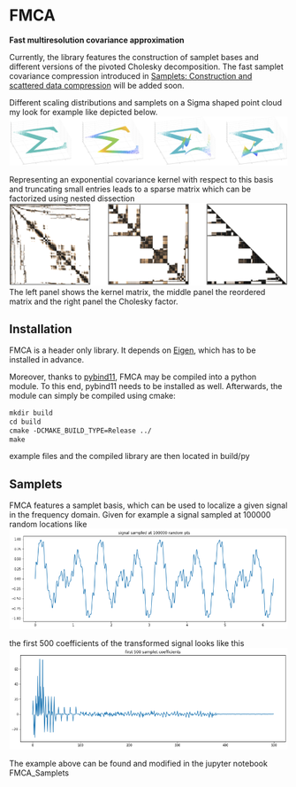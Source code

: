 # FMCA
**Fast multiresolution covariance approximation**

Currently, the library features the construction of samplet bases and different versions of the pivoted Cholesky decomposition.
The fast samplet covariance compression introduced in 
[Samplets: Construction and scattered data compression](https://papers.ssrn.com/sol3/papers.cfm?abstract_id=4053305)
will be added soon.

Different scaling distributions and samplets on a Sigma shaped point cloud my look for example like depicted below.
![What is this](assets/samplets.png)

Representing an exponential covariance kernel with respect to this basis and truncating small entries leads to a sparse matrix
which can be factorized using nested dissection
![What is this](assets/compressed_kernel.png)
The left panel shows the kernel matrix, the middle panel the reordered matrix and the right panel the Cholesky factor.


## Installation
FMCA is a header only library. It depends on [Eigen](https://eigen.tuxfamily.org),
which has to be installed in advance.

Moreover, thanks to [pybind11](https://github.com/pybind/pybind11), FMCA may be compiled into a python module.
To this end, pybind11 needs to be installed as well. Afterwards, the module can simply be compiled using cmake:
```
mkdir build
cd build
cmake -DCMAKE_BUILD_TYPE=Release ../
make
```
example files and the compiled library are then located in build/py

## Samplets

FMCA features a samplet basis, which can be used to localize a given signal in the frequency domain. Given for example a
signal sampled at 100000 random locations like
![What is this](assets/signal.png)

the first 500 coefficients of the transformed signal looks like this
![What is this](assets/Tsignal.png)

The example above can be found and modified in the jupyter notebook FMCA_Samplets
